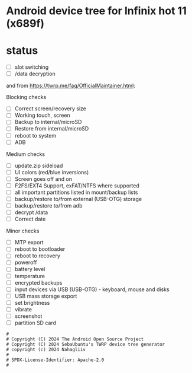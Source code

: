 # Android device tree for Infinix hot 11 (x689f)

# status

- [ ] slot switching
- [ ] /data decryption

and from <https://twrp.me/faq/OfficialMaintainer.html>:

Blocking checks
- [ ] Correct screen/recovery size
- [ ] Working touch, screen
- [ ] Backup to internal/microSD
- [ ] Restore from internal/microSD
- [ ] reboot to system
- [ ] ADB

Medium checks
- [ ] update.zip sideload
- [ ] UI colors (red/blue inversions)
- [ ] Screen goes off and on
- [ ] F2FS/EXT4 Support, exFAT/NTFS where supported
- [ ] all important partitions listed in mount/backup lists
- [ ] backup/restore to/from external (USB-OTG) storage
- [ ] backup/restore to/from adb
- [ ] decrypt /data
- [ ] Correct date

Minor checks
- [ ] MTP export
- [ ] reboot to bootloader
- [ ] reboot to recovery
- [ ] poweroff
- [ ] battery level
- [ ] temperature
- [ ] encrypted backups
- [ ] input devices via USB (USB-OTG) - keyboard, mouse and disks
- [ ] USB mass storage export
- [ ] set brightness
- [ ] vibrate
- [ ] screenshot
- [ ] partition SD card

```
#
# Copyright (C) 2024 The Android Open Source Project
# Copyright (C) 2024 SebaUbuntu's TWRP device tree generator
# copyright (c) 2024 Nahagliiv
#
# SPDX-License-Identifier: Apache-2.0
#
```
